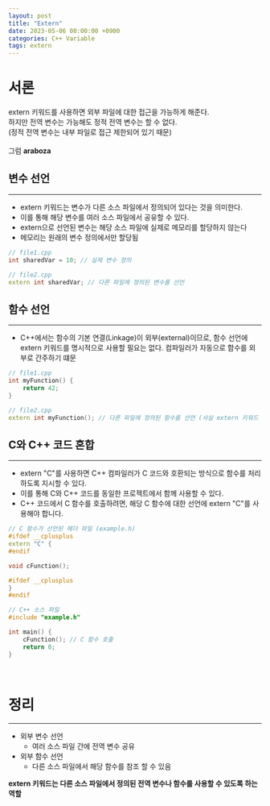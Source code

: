 ```yaml
---
layout: post
title: "Extern"
date: 2023-05-06 00:00:00 +0900
categories: C++ Variable
tags: extern
---
```


# 서론
extern 키워드를 사용하면 외부 파일에 대한 접근을 가능하게 해준다. <br/>
하지만 전역 변수는 가능해도 정적 전역 변수는 할 수 없다. <br/>
(정적 전역 변수는 내부 파일로 접근 제한되어 있기 때문)<br/>
<br/>
그럼 **araboza**

## 변수 선언
---------
- extern 키워드는 변수가 다른 소스 파일에서 정의되어 있다는 것을 의미한다.
- 이를 통해 해당 변수를 여러 소스 파일에서 공유할 수 있다.
- extern으로 선언된 변수는 해당 소스 파일에 실제로 메모리를 할당하지 않는다
- 메모리는 원래의 변수 정의에서만 할당됨

```cpp
// file1.cpp
int sharedVar = 10; // 실제 변수 정의

// file2.cpp
extern int sharedVar; // 다른 파일에 정의된 변수를 선언
```

## 함수 선언
-----------
- C++에서는 함수의 기본 연결(Linkage)이 외부(external)이므로, 함수 선언에 extern 키워드를 명시적으로 사용할 필요는 없다. 컴파일러가 자동으로 함수를 외부로 간주하기 떄문

```cpp
// file1.cpp
int myFunction() {
    return 42;
}

// file2.cpp
extern int myFunction(); // 다른 파일에 정의된 함수를 선언 (사실 extern 키워드 없이도 동작)
```

## C와 C++ 코드 혼합
------------
- extern "C"를 사용하면 C++ 컴파일러가 C 코드와 호환되는 방식으로 함수를 처리하도록 지시할 수 있다. 
- 이를 통해 C와 C++ 코드를 동일한 프로젝트에서 함께 사용할 수 있다. 
- C++ 코드에서 C 함수를 호출하려면, 해당 C 함수에 대한 선언에 extern "C"를 사용해야 합니다.

```cpp
// C 함수가 선언된 헤더 파일 (example.h)
#ifdef __cplusplus
extern "C" {
#endif

void cFunction();

#ifdef __cplusplus
}
#endif

// C++ 소스 파일
#include "example.h"

int main() {
    cFunction(); // C 함수 호출
    return 0;
}
```
<br/>

# 정리
------------
- 외부 변수 선언
  - 여러 소스 파일 간에 전역 변수 공유
- 외부 함수 선언
  - 다른 소스 파일에서 해당 함수를 참조 할 수 있음

**extern 키워드는 다른 소스 파일에서 정의된 전역 변수나 함수를 사용할 수 있도록 하는 역할**